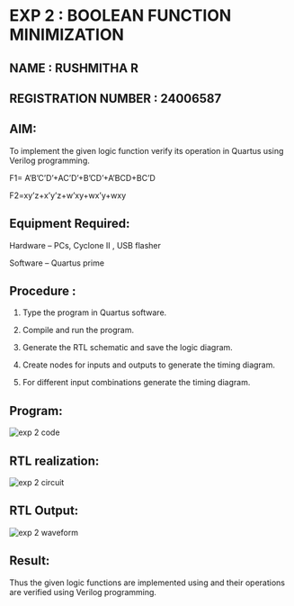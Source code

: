 # EXP 2 : BOOLEAN FUNCTION MINIMIZATION
## NAME : RUSHMITHA R
## REGISTRATION NUMBER : 24006587

## AIM:

To implement the given logic function verify its operation in Quartus using Verilog programming.

F1= A’B’C’D’+AC’D’+B’CD’+A’BCD+BC’D 

F2=xy’z+x’y’z+w’xy+wx’y+wxy

## Equipment Required:

Hardware – PCs, Cyclone II , USB flasher

Software – Quartus prime

## Procedure :

1.	Type the program in Quartus software.

2.	Compile and run the program.

3.	Generate the RTL schematic and save the logic diagram.

4.	Create nodes for inputs and outputs to generate the timing diagram.

5.	For different input combinations generate the timing diagram.


## Program:

![exp 2 code](https://github.com/user-attachments/assets/cc4b987d-64ee-41a0-963c-467d5ee88c56)


## RTL realization:
![exp 2 circuit ](https://github.com/user-attachments/assets/59060106-d9ee-4060-a74b-338a67204de2)


## RTL Output:
![exp 2 waveform](https://github.com/user-attachments/assets/25d9ee03-9f1b-4563-b5ae-120b684a6ed1)


## Result:

Thus the given logic functions are implemented using and their operations are verified using Verilog programming.

